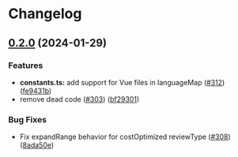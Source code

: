 # Changelog

## [0.2.0](https://github.com/mattzcarey/code-review-gpt/compare/v0.1.5...v0.2.0) (2024-01-29)


### Features

* **constants.ts:** add support for Vue files in languageMap ([#312](https://github.com/mattzcarey/code-review-gpt/issues/312)) ([fe9431b](https://github.com/mattzcarey/code-review-gpt/commit/fe9431becd2cd5debdf05d08c4b64ecb837f647d))
* remove dead code ([#303](https://github.com/mattzcarey/code-review-gpt/issues/303)) ([bf29301](https://github.com/mattzcarey/code-review-gpt/commit/bf29301c81230519d154b1f16180536fada46018))


### Bug Fixes

* Fix expandRange behavior for costOptimized reviewType ([#308](https://github.com/mattzcarey/code-review-gpt/issues/308)) ([8ada50e](https://github.com/mattzcarey/code-review-gpt/commit/8ada50e4f5129304330f98f4d9255304eabf21bb))

